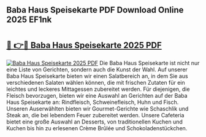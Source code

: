 ## Baba Haus Speisekarte PDF Download Online 2025 EF1nk

# <h2><a href="http://gc9bkok.nevu.top/?p=Baba+Haus+Speisekarte">🔗 👉🔴 Baba Haus Speisekarte 2025 PDF</a></h2>

[![Baba Haus Speisekarte 2025 PDF](https://i.imgur.com/dBaPXMq.png)](http://gc9bkok.nevu.top/?p=Baba+Haus+Speisekarte)
Die Baba Haus Speisekarte ist nicht nur eine Liste von Gerichten, sondern auch die Kunst der Wahl. Auf unserer Baba Haus Speisekarte bieten wir einen Salatbereich an, in dem Sie aus verschiedenen Salaten wählen können, die mit frischen Zutaten für ein leichtes und leckeres Mittagessen zubereitet werden. Für diejenigen, die Fleisch bevorzugen, bieten wir eine Auswahl an Gerichten auf der Baba Haus Speisekarte an: Rindfleisch, Schweinefleisch, Huhn und Fisch. Unseren Auserwählten bieten wir Gourmet-Gerichte wie Schaschlik und Steak an, die bei lebendem Feuer zubereitet werden. Unsere Cafeteria bietet eine große Auswahl an Desserts, von traditionellen Kuchen und Kuchen bis hin zu erlesenen Crème Brûlée und Schokoladenstückchen.
